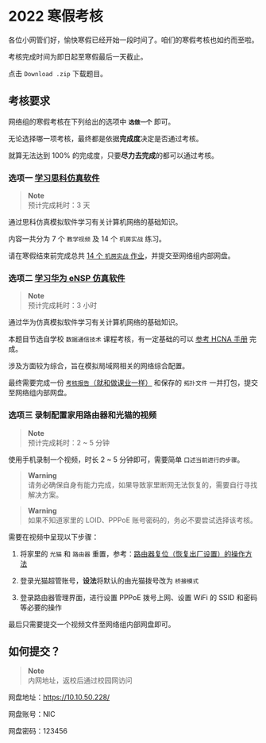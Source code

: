 # 2022 寒假考核

各位小网管们好，愉快寒假已经开始一段时间了。咱们的寒假考核也如约而至啦。

考核完成时间为即日起至寒假最后一天截止。

点击 `Download .zip` 下载题目。

## 考核要求

网络组的寒假考核在下列给出的选项中 **`选做一个`** 即可。

无论选择哪一项考核，最终都是依据**完成度**决定是否通过考核。

就算无法达到 100% 的完成度，只要**尽力去完成**的都可以通过考核。

### 选项一 [学习思科仿真软件](Cisco/Cisco.md)

> **Note**  
> 预计完成耗时：3 天

通过思科仿真模拟软件学习有关计算机网络的基础知识。

内容一共分为 7 个 `教学视频` 及 14 个 `机房实战` 练习。

请在寒假结束前完成总共 [14 个 `机房实战` 作业](Cisco/%E6%9C%BA%E6%88%BF%E5%AE%9E%E6%88%98.zip)，并提交至网络组内部网盘。

### 选项二 [学习华为 eNSP 仿真软件](Huawei/Huawei.md)

> **Note**  
> 预计完成耗时：3 小时

通过华为仿真模拟软件学习有关计算机网络的基础知识。

本题目节选自学校 `数据通信技术` 课程考核，有一定基础的可以 [参考 HCNA 手册](Huawei/HCNA.docx) 完成。

涉及方面较为综合，旨在模拟局域网相关的网络综合配置。

最终需要完成一份 [`考核报告`（就和做课业一样）](Huawei/%E3%80%8A%E6%95%B0%E6%8D%AE%E9%80%9A%E4%BF%A1%E6%8A%80%E6%9C%AF%E3%80%8B%E8%AF%BE%E7%A8%8B%E8%80%83%E6%A0%B8%E6%96%B9%E6%A1%88.doc) 和保存的 `拓扑文件` 一并打包，提交至网络组内部网盘。

### 选项三 录制配置家用路由器和光猫的视频

> **Note**  
> 预计完成耗时：2 ~ 5 分钟

使用手机录制一个视频，时长 2 ~ 5 分钟即可，需要简单 `口述当前进行的步骤`。

> **Warning**  
> 请务必确保自身有能力完成，如果导致家里断网无法恢复的，需要自行寻找解决方案。

> **Warning**  
> 如果不知道家里的 LOID、PPPoE 账号密码的，务必不要尝试选择该考核。

需要在视频中呈现以下步骤：

1. 将家里的 `光猫` 和 `路由器` 重置，参考：[路由器复位（恢复出厂设置）的操作方法](https://smb.tp-link.com.cn/service/detail_article_2.html)

2. 登录光猫超管账号，**设法**将默认的由光猫拨号改为 `桥接模式`

3. 登录路由器管理界面，进行设置 PPPoE 拨号上网、设置 WiFi 的 SSID 和密码等必要的操作

最后只需要提交一个视频文件至网络组内部网盘即可。

## 如何提交？

> **Note**  
> 内网地址，返校后通过校园网访问

网盘地址：https://10.10.50.228/

网盘账号：NIC

网盘密码：123456
